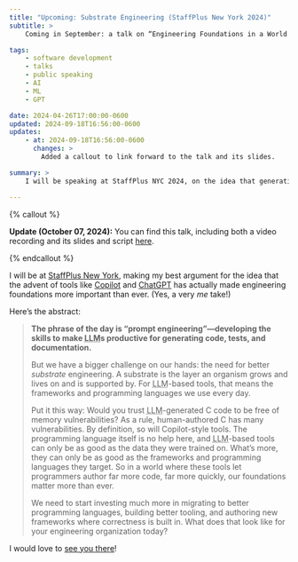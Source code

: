 ```yaml
---
title: "Upcoming: Substrate Engineering (StaffPlus New York 2024)"
subtitle: >
    Coming in September: a talk on “Engineering Foundations in a World of <abbr title="large language model">LLM</abbr>s”.

tags:
    - software development
    - talks
    - public speaking
    - AI
    - ML
    - GPT

date: 2024-04-26T17:00:00-0600
updated: 2024-09-18T16:56:00-0600
updates:
    - at: 2024-09-18T16:56:00-0600
      changes: >
        Added a callout to link forward to the talk and its slides.

summary: >
    I will be speaking at StaffPlus NYC 2024, on the idea that generative AI tools have made investments in engineering foundations even more important.

---
```


{% callout %}

**Update (October 07, 2024):** You can find this talk, including both a video recording and its slides and script [here][delivered].

[delivered]: https://v5.chriskrycho.com/elsewhere/substrate-engineering/

{% endcallout %}

I will be at [StaffPlus New York][conf], making my best argument for the idea that the advent of tools like [Copilot][copilot] and [ChatGPT][cgpt] has actually made engineering foundations more important than ever. (Yes, a very *me* take!)

Here’s the abstract:

> **The phrase of the day is “prompt engineering”—developing the skills to make <abbr title="large language model">LLM</abbr>s productive for generating code, tests, and documentation.**
>
> But we have a bigger challenge on our hands: the need for better *substrate* engineering. A substrate is the layer an organism grows and lives on and is supported by. For <abbr title="large language model">LLM</abbr>-based tools, that means the frameworks and programming languages we use every day.
>
> Put it this way: Would you trust <abbr title="large language model">LLM</abbr>-generated C code to be free of memory vulnerabilities? As a rule, human-authored C has many vulnerabilities. By definition, so will Copilot-style tools. The programming language itself is no help here, and <abbr title="large language model">LLM</abbr>-based tools can only be as good as the data they were trained on. What’s more, they can only be as good as the frameworks and programming languages they target. So in a world where these tools let programmers author far more code, far more quickly, our foundations matter more than ever.
>
> We need to start investing much more in migrating to better programming languages, building better tooling, and authoring new frameworks where correctness is built in. What does that look like for your engineering organization today?

I would love to [see you there][reg]!

[conf]: https://leaddev.com/staffplus-new-york
[copilot]: https://copilot.github.com
[cgpt]: https://chat.openai.com
[reg]: https://leaddev.com/staffplus-new-york/buy-tickets
